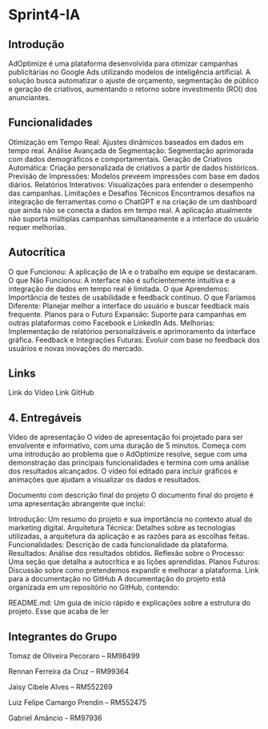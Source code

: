 # Sprint4-IA

## Introdução
AdOptimize é uma plataforma desenvolvida para otimizar campanhas publicitárias no Google Ads utilizando modelos de inteligência artificial. A solução busca automatizar o ajuste de orçamento, segmentação de público e geração de criativos, aumentando o retorno sobre investimento (ROI) dos anunciantes.

## Funcionalidades
Otimização em Tempo Real: Ajustes dinâmicos baseados em dados em tempo real.
Análise Avançada de Segmentação: Segmentação aprimorada com dados demográficos e comportamentais.
Geração de Criativos Automática: Criação personalizada de criativos a partir de dados históricos.
Previsão de Impressões: Modelos preveem impressões com base em dados diários.
Relatórios Interativos: Visualizações para entender o desempenho das campanhas.
Limitações e Desafios Técnicos
Encontramos desafios na integração de ferramentas como o ChatGPT e na criação de um dashboard que ainda não se conecta a dados em tempo real. A aplicação atualmente não suporta múltiplas campanhas simultaneamente e a interface do usuário requer melhorias.

## Autocrítica
O que Funcionou: A aplicação de IA e o trabalho em equipe se destacaram.
O que Não Funcionou: A interface não é suficientemente intuitiva e a integração de dados em tempo real é limitada.
O que Aprendemos: Importância de testes de usabilidade e feedback contínuo.
O que Faríamos Diferente: Planejar melhor a interface do usuário e buscar feedback mais frequente.
Planos para o Futuro
Expansão: Suporte para campanhas em outras plataformas como Facebook e LinkedIn Ads.
Melhorias: Implementação de relatórios personalizáveis e aprimoramento da interface gráfica.
Feedback e Integrações Futuras: Evoluir com base no feedback dos usuários e novas inovações do mercado.

## Links
Link do Vídeo 
Link GitHub

## 4. Entregáveis
Vídeo de apresentação O vídeo de apresentação foi projetado para ser envolvente e informativo, com uma duração de 5 minutos. Começa com uma introdução ao problema que o AdOptimize resolve, segue com uma demonstração das principais funcionalidades e termina com uma análise dos resultados alcançados. O vídeo foi editado para incluir gráficos e animações que ajudam a visualizar os dados e resultados.

Documento com descrição final do projeto O documento final do projeto é uma apresentação abrangente que inclui:

Introdução: Um resumo do projeto e sua importância no contexto atual do marketing digital.
Arquitetura Técnica: Detalhes sobre as tecnologias utilizadas, a arquitetura da aplicação e as razões para as escolhas feitas.
Funcionalidades: Descrição de cada funcionalidade da plataforma.
Resultados: Análise dos resultados obtidos.
Reflexão sobre o Processo: Uma seção que detalha a autocrítica e as lições aprendidas.
Planos Futuros: Discussão sobre como pretendemos expandir e melhorar a plataforma.
Link para a documentação no GitHub A documentação do projeto está organizada em um repositório no GitHub, contendo:

README.md: Um guia de início rápido e explicações sobre a estrutura do projeto.
Esse que acaba de ler

## Integrantes do Grupo
Tomaz de Oliveira Pecoraro – RM98499

Rennan Ferreira da Cruz – RM99364

Jaisy Cibele Alves – RM552269

Luiz Felipe Camargo Prendin – RM552475

Gabriel Amâncio - RM97936
